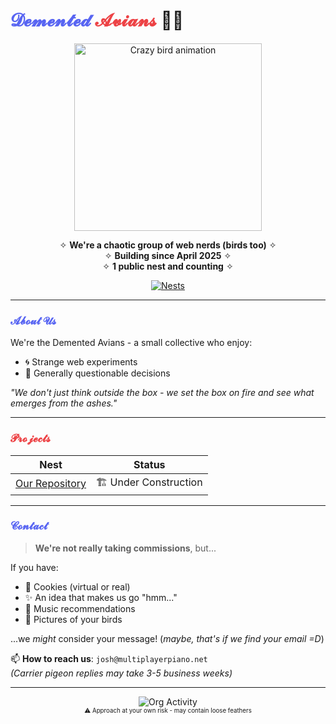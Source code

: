 # <span style="color: #5865F2;">𝓓𝓮𝓶𝓮𝓷𝓽𝓮𝓭</span> <span style="color: #ED4245;">𝓐𝓿𝓲𝓪𝓷𝓼</span> 🦜💥

<p align="center">
  <img src="https://media.giphy.com/media/v1.Y2lkPTc5MGI3NjExcjZ0dWJjZ3R6bG9xZ3R5d2N6a3V1dXZ2eGZ6eGx4b2J6dWJzZ3Z6ZyZlcD12MV9pbnRlcm5hbF9naWZfYnlfaWQmY3Q9Zw/xT5LMHxhOfscxPfIfm/giphy.gif" width="300" alt="Crazy bird animation">
</p>

<div align="center">
  
  ✧ **We're a chaotic group of web nerds (birds too)** ✧  
  ✧ **Building since April 2025** ✧  
  ✧ **1 public nest and counting** ✧  

  [![Nests](https://img.shields.io/badge/1-PUBLIC%20NESTS-ED4245?style=flat-square)](https://github.com/orgs/dementedavians/repositories)

</div>

---

### <span style="color: #5865F2;">𝓐𝓫𝓸𝓾𝓽 𝓤𝓼</span>
We're the Demented Avians - a small collective who enjoy:
- 🌀 Strange web experiments
- 🤪 Generally questionable decisions

*"We don't just think outside the box - we set the box on fire and see what emerges from the ashes."*

---

### <span style="color: #ED4245;">𝓟𝓻𝓸𝓳𝓮𝓬𝓽𝓼</span>
| Nest | Status |
|------|--------|
| [Our Repository](https://github.com/orgs/dementedavians/repositories) | 🏗️ Under Construction |

---

### <span style="color: #5865F2;">𝓒𝓸𝓷𝓽𝓪𝓬𝓽</span>
> **We're not really taking commissions**, but...

If you have:
- 🍪 Cookies (virtual or real)
- ✨ An idea that makes us go "hmm..."
- 🎵 Music recommendations
- 🦜 Pictures of your birds

...we *might* consider your message!  (*maybe, that's if we find your email =D*)

📫 **How to reach us**: `josh@multiplayerpiano.net`  
*(Carrier pigeon replies may take 3-5 business weeks)*

---

<p align="center">
  <img src="https://img.shields.io/badge/dynamic/json?label=ORG%20ACTIVITY&query=%24.updated_at&url=https%3A%2F%2Fapi.github.com%2Forgs%2Fdementedavians&color=ff69b4&logo=github" alt="Org Activity">
  <br>
  <sub><sup>⚠️ Approach at your own risk - may contain loose feathers</sup></sub>
</p>
